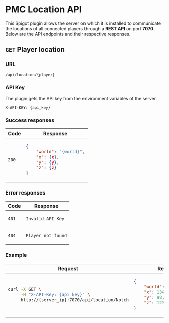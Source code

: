 # PMC Location API

This Spigot plugin allows the server on which it is installed to communicate
the locations of all connected players through a **REST API** on port **7070**.
Below are the API endpoints and their respective responses.

## `GET` Player location

### URL

```bash
/api/location/{player}
```

### API Key

The plugin gets the API key from the environment variables of the server.

```http request
X-API-KEY: {api_key}
```

### Success responses

<table>
<thead>
<tr>
<th>Code</th>
<th>Response</th>
</tr>
</thead>
<tbody>
<tr>
<td>

`200`

</td>
<td>

```json
{
    "world": "{world}",
    "x": {x},
    "y": {y},
    "z": {z}
}
```

</td>
</tr>
</tbody>
</table>

### Error responses

<table>
<thead>
<tr>
<th>Code</th>
<th>Response</th>
</tr>
</thead>
<tbody>
<tr>
<td>

`401`

</td>
<td>

`Invalid API Key`

</td>
</tr>
<tr>
<td>

`404`

</td>
<td>

`Player not found`

</td>
</tr>
</tbody>
</table>

### Example

<table>
<thead>
<tr>
<th>Request</th>
<th>Response</th>
</tr>
</thead>
<tbody>
<tr>
<td>

```bash
curl -X GET \
     -H "X-API-Key: {api_key}" \
     http://{server_ip}:7070/api/location/Notch
```

</td>
<td>

```json
{
    "world": "world_nether",
    "x": 134,
    "y": 98,
    "z": 123
}
```

</td>
</tr>
</tbody>
</table>



